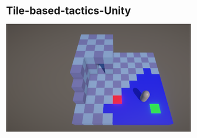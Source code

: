 # Tile-based-tactics-Unity

![alt text](https://github.com/ESTUS5/Tile-based-tactics-Unity/blob/main/FE-like1.png?raw=true)
